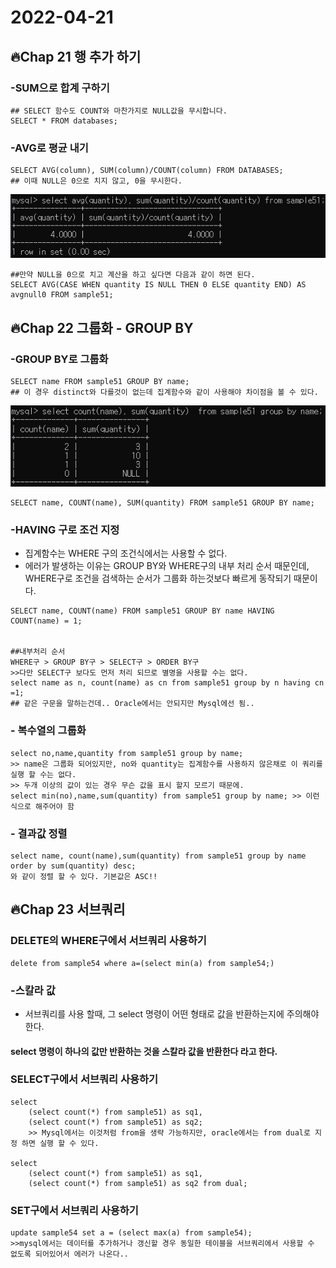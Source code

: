 # 2022-04-21

## 🔥Chap 21 행 추가 하기  

### -SUM으로 합계 구하기  
```
## SELECT 함수도 COUNT와 마찬가지로 NULL값을 무시합니다.
SELECT * FROM databases;
```  
### -AVG로 평균 내기  
```
SELECT AVG(column), SUM(column)/COUNT(column) FROM DATABASES;  
## 이때 NULL은 0으로 치지 않고, 0을 무시한다.
```  
![img_5.png](img_5.png)  
  
```
##만약 NULL을 0으로 치고 계산을 하고 싶다면 다음과 같이 하면 된다.  
SELECT AVG(CASE WHEN quantity IS NULL THEN 0 ELSE quantity END) AS avgnull0 FROM sample51;
```  

## 🔥Chap 22 그룹화 - GROUP BY  
### -GROUP BY로 그룹화
```
SELECT name FROM sample51 GROUP BY name;
## 이 경우 distinct와 다를것이 없는데 집계함수와 같이 사용해야 차이점을 볼 수 있다.
```  
![img_6.png](img_6.png)  
  
```
SELECT name, COUNT(name), SUM(quantity) FROM sample51 GROUP BY name;
```  
  
### -HAVING 구로 조건 지정
  
- 집계함수는 WHERE 구의 조건식에서는 사용할 수 없다.  
- 에러가 발생하는 이유는 GROUP BY와 WHERE구의 내부 처리 순서 때문인데,  
  WHERE구로 조건을 검색하는 순서가 그룹화 하는것보다 빠르게 동작되기 때문이다. 
```
SELECT name, COUNT(name) FROM sample51 GROUP BY name HAVING COUNT(name) = 1;  
  
  
##내부처리 순서  
WHERE구 > GROUP BY구 > SELECT구 > ORDER BY구  
>>다만 SELECT구 보다도 먼저 처리 되므로 별명을 사용할 수는 없다.  
select name as n, count(name) as cn from sample51 group by n having cn =1;  
## 같은 구문을 말하는건데.. Oracle에서는 안되지만 Mysql에선 됨..
```  
### - 복수열의 그룹화  
```
select no,name,quantity from sample51 group by name;  
>> name은 그룹화 되어있지만, no와 quantity는 집계함수를 사용하지 않은채로 이 쿼리를 실행 할 수는 없다.  
>> 두개 이상의 값이 있는 경우 무슨 값을 표시 할지 모르기 때문에.  
select min(no),name,sum(quantity) from sample51 group by name; >> 이런식으로 해주어야 함
```  

### - 결과값 정렬
```
select name, count(name),sum(quantity) from sample51 group by name order by sum(quantity) desc;
와 같이 정렬 할 수 있다. 기본값은 ASC!!
```

## 🔥Chap 23 서브쿼리
### DELETE의 WHERE구에서 서브쿼리 사용하기
```
delete from sample54 where a=(select min(a) from sample54;)
```  
  
### -스칼라 값
- 서브쿼리를 사용 할때, 그 select 명령이 어떤 형태로 값을 반환하는지에 주의해야한다.  
#### **select 명령이 하나의 값만 반환하는 것을 스칼라 값을 반환한다 라고 한다.**  

### SELECT구에서 서브쿼리 사용하기
```
select  
    (select count(*) from sample51) as sq1,  
    (select count(*) from sample51) as sq2;
    >> Mysql에서는 이것처럼 from을 생략 가능하지만, oracle에서는 from dual로 지정 하면 실행 할 수 있다.  
      
select  
    (select count(*) from sample51) as sq1,  
    (select count(*) from sample51) as sq2 from dual;      
```  
  
### SET구에서 서브쿼리 사용하기
  
```
update sample54 set a = (select max(a) from sample54);  
>>mysql에서는 데이터를 추가하거나 갱신할 경우 동일한 테이블을 서브쿼리에서 사용할 수 없도록 되어있어서 에러가 나온다..
```  




